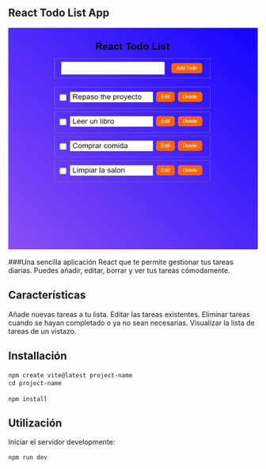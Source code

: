 ## React Todo List App
![Screenshot](react-todo.jpeg)

###Una sencilla aplicación React que te permite gestionar tus tareas diarias. Puedes añadir, editar, borrar y ver tus tareas cómodamente.

## Características

Añade nuevas tareas a tu lista.
Editar las tareas existentes.
Eliminar tareas cuando se hayan completado o ya no sean necesarias.
Visualizar la lista de tareas de un vistazo.

## Installación
```
npm create vite@latest project-name
cd project-name

npm install
```
## Utilización
Iniciar  el servidor developmente:
```
npm run dev
```
